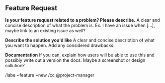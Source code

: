 ## Feature Request

**Is your feature request related to a problem? Please describe.**
A clear and concise description of what the problem is. Ex. I have an issue when [...], maybe link to an existing íssue as well?

**Describe the solution you'd like**
A clear and concise description of what you want to happen. Add any considered drawbacks.

**Documentation**
If you can, explain how users will be able to use this and possibly write out a version the docs.
Maybe a screenshot or design sollution?

/labe ~feature ~new 
/cc @project-manager 
